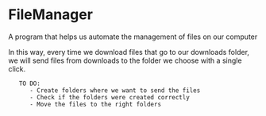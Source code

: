 # FileManager
A program that helps us automate the management of files on our computer

In this way, every time we download files that go to our downloads folder, we will send files from downloads to the folder we choose with a single click.

       TO DO:
          - Create folders where we want to send the files
          - Check if the folders were created correctly
          - Move the files to the right folders

